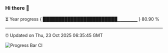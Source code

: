 ### Hi there 👋

⏳ Year progress { ████████████████████████▁▁▁▁▁▁ } 80.90 %

---

⏰ Updated on Thu, 23 Oct 2025 06:35:45 GMT

![Progress Bar CI](https://github.com/ZhaoGui/ZhaoGui/workflows/Progress%20Bar%20CI/badge.svg)
